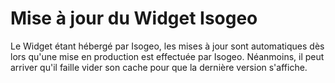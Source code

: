 # Mise à jour du Widget Isogeo

Le Widget étant hébergé par Isogeo, les mises à jour sont automatiques dès lors qu'une mise en production est effectuée par Isogeo. Néanmoins, il peut arriver qu'il faille vider son cache pour que la dernière version s'affiche. 
